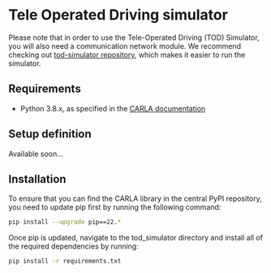 # Tele Operated Driving simulator
Please note that in order to use the Tele-Operated Driving (TOD) Simulator, you will also need a communication network module. We recommend checking out [tod-simulator repository](https://github.com/connets/tod-carla), which makes it easier to run the simulator.

## Requirements
- Python 3.8.x, as specified in the [CARLA documentation](https://carla.readthedocs.io/en/latest/start_quickstart/)

## Setup definition
Available soon...

## Installation

To ensure that you can find the CARLA library in the central PyPI repository, you need to update pip first by running the following command:
```sh
pip install --upgrade pip==22.*
```
Once pip is updated, navigate to the tod_simulator directory and install all of the required dependencies by running:
```sh
pip install -r requirements.txt
```
